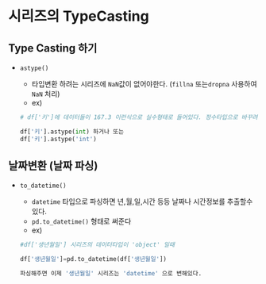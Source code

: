 # 시리즈의 TypeCasting



## Type Casting 하기

+ `astype()`

  + 타입변환 하려는 시리즈에 `NaN`값이 없어야한다. (`fillna` 또는`dropna` 사용하여 `NaN` 처리)
  + ex) 

  ```python
  # df['키']에 데이터들이 167.3 이런식으로 실수형태로 들어있다. 정수타입으로 바꾸려면?
  
  df['키'].astype(int) 하거나 또는 
  df['키'].astype('int') 
  
  ```

  



## 날짜변환 (날짜 파싱)

+ `to_datetime()`

  + `datetime` 타입으로 파싱하면 년,월,일,시간 등등 날짜나 시간정보를 추출할수있다.
  + `pd.to_datetime()` 형태로 써준다
  + ex)

  ```python
  #df['생년월일'] 시리즈의 데이터타입이 'object' 일때
  
  df['생년월일']=pd.to_datetime(df['생년월일'])
  
  파싱해주면 이제 '생년월일' 시리즈는 'datetime' 으로 변해있다.
  ```

  